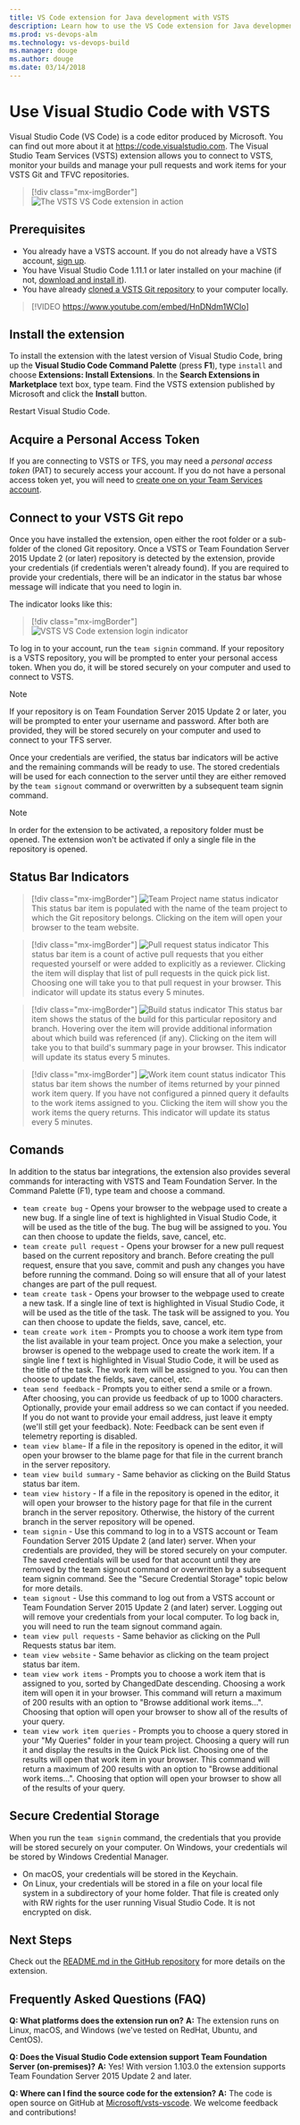 ```yaml
---
title: VS Code extension for Java development with VSTS
description: Learn how to use the VS Code extension for Java development with VSTS
ms.prod: vs-devops-alm
ms.technology: vs-devops-build 
ms.manager: douge
ms.author: douge
ms.date: 03/14/2018
---
```

[//]: # (monikerRange: '>= tfs-2015')

# Use Visual Studio Code with VSTS

Visual Studio Code (VS Code) is a code editor produced by Microsoft. You can find out more about it at https://code.visualstudio.com. The Visual Studio Team Services (VSTS) extension allows you to connect to VSTS, monitor your builds and manage your pull requests and work items for your VSTS Git and TFVC repositories.

> [!div class="mx-imgBorder"]
![The VSTS VS Code extension in action](_img/vscode.png)

## Prerequisites

 - You already have a VSTS account. If you do not already have a VSTS account, [sign up](https://docs.microsoft.com/en-us/vsts/accounts/create-account-msa-or-work-student).
 - You have Visual Studio Code 1.11.1 or later installed on your machine (if not, [download and install it](https://code.visualstudio.com/Download)).
 - You have already [cloned a VSTS Git repository](https://docs.microsoft.com/en-us/vsts/git/tutorial/clone?tabs=command-line) to your computer locally.

> [!VIDEO https://www.youtube.com/embed/HnDNdm1WCIo]

## Install the extension

To install the extension with the latest version of Visual Studio Code, bring up the **Visual Studio Code Command Palette** (press **F1**), type `install` and choose **Extensions: Install Extensions**. In the **Search Extensions in Marketplace** text box, type team. Find the VSTS extension published by Microsoft and click the **Install** button. 

Restart Visual Studio Code.

## Acquire a Personal Access Token

If you are connecting to VSTS or TFS, you may need a *personal access token* (PAT) to securely access your account. 
If you do not have a personal access token yet, you will need to [create one on your Team Services account](https://docs.microsoft.com/en-us/vsts/accounts/use-personal-access-tokens-to-authenticate). 

## Connect to your VSTS Git repo

Once you have installed the extension, open either the root folder or a sub-folder of the cloned Git repository. Once a VSTS or Team Foundation Server 2015 Update 2 (or later) repository is detected by the extension, provide your credentials (if credentials weren't already found). If you are required to provide your credentials, there will be an indicator in the status bar whose message will indicate that you need to login in.

The indicator looks like this:

> [!div class="mx-imgBorder"]
![VSTS VS Code extension login indicator](_img/team-error.png)


To log in to your account, run the `team signin` command. If your repository is a VSTS repository, you will be prompted to enter your personal access token. When you do, it will be stored securely on your computer and used to connect to VSTS. 

> [!NOTE]
> If your repository is on Team Foundation Server 2015 Update 2 or later, you will be prompted to enter your username and password.
> After both are provided, they will be stored securely on your computer and used to connect to your TFS server.

Once your credentials are verified, the status bar indicators will be active and the remaining commands will be ready to use. The stored credentials will be used for each connection to the server until they are either removed by the `team signout` command or overwritten by a subsequent team signin command.

> [!NOTE]
> In order for the extension to be activated, a repository folder must be opened. The extension won't be activated if only a single file in the repository is opened.

## Status Bar Indicators

> [!div class="mx-imgBorder"]
![Team Project name status indicator](_img/project-indicator.png)
 This status bar item is populated with the name of the team project to which the Git repository belongs. Clicking on the item will open your browser to the team website.

> [!div class="mx-imgBorder"]
![Pull request status indicator](_img/pullrequest-indicator.png)
 This status bar item is a count of active pull requests that you either requested yourself or were added to explicitly as a reviewer. Clicking the item will display that list of pull requests in the quick pick list. Choosing one will take you to that pull request in your browser. This indicator will update its status every 5 minutes.

> [!div class="mx-imgBorder"]
![Build status indicator](_img/buildstatus-indicator.png)
 This status bar item shows the status of the build for this particular repository and branch. Hovering over the item will provide additional information about which build was referenced (if any). Clicking on the item will take you to that build's summary page in your browser. This indicator will update its status every 5 minutes.

> [!div class="mx-imgBorder"]
![Work item count status indicator](_img/pinnedquery-indicator.png)
 This status bar item shows the number of items returned by your pinned work item query. If you have not configured a pinned query it defaults to the work items assigned to you. Clicking the item will show you the work items the query returns. This indicator will update its status every 5 minutes.

## Comands
In addition to the status bar integrations, the extension also provides several commands for interacting with VSTS and Team Foundation Server. In the Command Palette (F1), type team and choose a command.

- `team create bug` - Opens your browser to the webpage used to create a new bug. If a single line of text is highlighted in Visual Studio Code, it will be used as the title of the bug. The bug will be assigned to you. You can then choose to update the fields, save, cancel, etc.
- `team create pull request` - Opens your browser for a new pull request based on the current repository and branch. Before creating the pull request, ensure that you save, commit and push any changes you have before running the command. Doing so will ensure that all of your latest changes are part of the pull request.
- `team create task` - Opens your browser to the webpage used to create a new task. If a single line of text is highlighted in Visual Studio Code, it will be used as the title of the task. The task will be assigned to you. You can then choose to update the fields, save, cancel, etc.
- `team create work item` - Prompts you to choose a work item type from the list available in your team project. Once you make a selection, your browser is opened to the webpage used to create the work item. If a single line f text is highlighted in Visual Studio Code, it will be used as the title of the task. The work item will be assigned to you. You can then choose to update the fields, save, cancel, etc.
- `team send feedback` - Prompts you to either send a smile or a frown. After choosing, you can provide us feedback of up to 1000 characters. Optionally, provide your email address so we can contact if you needed. If you do not want to provide your email address, just leave it empty (we'll still get your feedback). Note: Feedback can be sent even if telemetry reporting is disabled.
- `team view blame`- If a file in the repository is opened in the editor, it will open your browser to the blame page for that file in the current branch in the server repository.
- `team view build summary` - Same behavior as clicking on the Build Status status bar item.
 - `team view history` - If a file in the repository is opened in the editor, it will open your browser to the history page for that file in the current branch in the server repository. Otherwise, the history of the current branch in the server repository will be opened.
 - `team signin` - Use this command to log in to a VSTS account or Team Foundation Server 2015 Update 2 (and later) server. When your credentials are provided, they will be stored securely on your computer. The saved credentials will be used for that account until they are removed by the team signout command or overwritten by a subsequent team signin command. See the "Secure Credential Storage" topic below for more details.
 - `team signout` - Use this command to log out from a VSTS account or Team Foundation Server 2015 Update 2 (and later) server. Logging out will remove your credentials from your local computer. To log back in, you will need to run the team signout command again.
 - `team view pull requests` - Same behavior as clicking on the Pull Requests status bar item.
 - `team view website` - Same behavior as clicking on the team project status bar item.
 - `team view work items` - Prompts you to choose a work item that is assigned to you, sorted by ChangedDate descending. Choosing a work item will open it in your browser. This command will return a maximum of 200 results with an option to "Browse additional work items...". Choosing that option will open your browser to show all of the results of your query.
 - `team view work item queries` - Prompts you to choose a query stored in your "My Queries" folder in your team project. Choosing a query will run it and display the results in the Quick Pick list. Choosing one of the results will open that work item in your browser. This command will return a maximum of 200 results with an option to "Browse additional work items...". Choosing that option will open your browser to show all of the results of your query.

## Secure Credential Storage
When you run the `team signin` command, the credentials that you provide will be stored securely on your computer. On Windows, your credentials wil be stored by Windows Credential Manager. 
 - On macOS, your credentials will be stored in the Keychain. 
 - On Linux, your credentials will be stored in a file on your local file system in a subdirectory of your home folder. That file is created only with RW rights for the user running Visual Studio Code. It is not encrypted on disk.

## Next Steps
Check out the [README.md in the GitHub repository](https://github.com/Microsoft/vsts-vscode/blob/master/README.md) for more details on the extension.

## Frequently Asked Questions (FAQ)

**Q: What platforms does the extension run on?**
**A:** The extension runs on Linux, macOS, and Windows (we've tested on RedHat, Ubuntu, and CentOS).

**Q: Does the Visual Studio Code extension support Team Foundation Server (on-premises)?**
**A:** Yes! With version 1.103.0 the extension supports Team Foundation Server 2015 Update 2 and later.

**Q: Where can I find the source code for the extension?**
**A:** The code is open source on GitHub at [Microsoft/vsts-vscode](https://github.com/Microsoft/vsts-vscode). We welcome feedback and contributions!